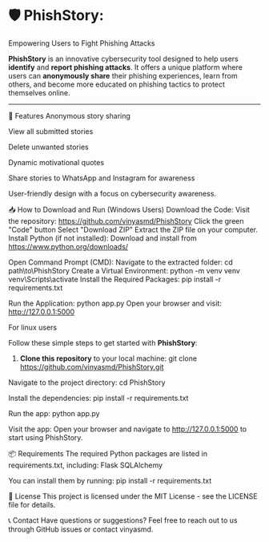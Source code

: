 # 🛡️ PhishStory: 
Empowering Users to Fight Phishing Attacks

**PhishStory** is an innovative cybersecurity tool designed to help users **identify** and **report phishing attacks**. It offers a unique platform where users can **anonymously share** their phishing experiences, learn from others, and become more educated on phishing tactics to protect themselves online.

---

🚀 Features
Anonymous story sharing

View all submitted stories

Delete unwanted stories

Dynamic motivational quotes

Share stories to WhatsApp and Instagram for awareness

User-friendly design with a focus on cybersecurity awareness.

📥 How to Download and Run (Windows Users)
Download the Code:
Visit the repository: https://github.com/vinyasmd/PhishStory
Click the green "Code" button
Select "Download ZIP"
Extract the ZIP file on your computer.
Install Python (if not installed):
Download and install from https://www.python.org/downloads/

Open Command Prompt (CMD):
Navigate to the extracted folder:
cd path\to\PhishStory
Create a Virtual Environment:
python -m venv venv
venv\Scripts\activate
Install the Required Packages:
pip install -r requirements.txt

Run the Application:
python app.py
Open your browser and visit:
http://127.0.0.1:5000

For  linux users

Follow these simple steps to get started with **PhishStory**:

1. **Clone this repository** to your local machine:
   git clone https://github.com/vinyasmd/PhishStory.git

Navigate to the project directory:
cd PhishStory

Install the dependencies:
pip install -r requirements.txt

Run the app:
python app.py

Visit the app: Open your browser and navigate to http://127.0.0.1:5000 to start using PhishStory.

📦 Requirements
The required Python packages are listed in requirements.txt, including:
Flask
SQLAlchemy

You can install them by running:
pip install -r requirements.txt

📜 License
This project is licensed under the MIT License - see the LICENSE file for details.

📞 Contact
Have questions or suggestions? Feel free to reach out to us through GitHub issues or contact vinyasmd.

